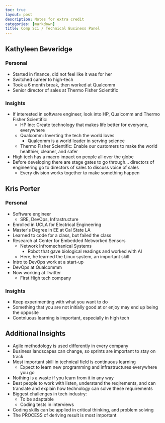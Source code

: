 ```yaml
---
toc: true
layout: post
description: Notes for extra credit
categories: [markdown] 
title: Comp Sci / Technical Business Panel
---
```


## Kathyleen Beveridge

### Personal
- Started in finance, did not feel like it was for her
- Switched career to high-tech
- Took a 6 month break, then worked at Qualcomm
- Senior director of sales at Thermo Fisher Scientific

### Insights
- If interested in software engineer, look into HP, Qualcomm and Thermo Fisher Scientific:
    - HP Inc: Create technology that makes life better for everyone, everywhere
    - Qualcomm: Inverting the tech the world loves
        - Qualcomm is a world leader in serving science
    - Thermo Fisher Scientific: Enable our customers to make the world healthier, cleaner, and safer
- High tech has a macro impact on people all over the globe
- Before developing there are stage gates to go through... directors of engineering go to directors of sales to discuss voice of sales
    - Every division works together to make something happen


## Kris Porter

### Personal
- Software engineer
    - SRE, DevOps, Infrastructure
- Enrolled in UCLA for Electrical Engineering 
- Master's Degree in EE at Cal State LA
- Learned to code for a class, but failed the class
- Research at Center for Embedded Networked Sensors
    - Network Infromechanical Systems
        - Robot that gave biological readings and worked with AI
    - Here, he learned the Linux system, an important skill 
- Intro to DevOps work at a start-up
- DevOps at Qualcommm
- Now working at Twitter
    - First High tech company

### Insights
- Keep experimenting with what you want to do
- Something that you are not initially good at or enjoy may end up being the opposite
- Contniuous learning is important, especially in high tech

## Additional Insights
- Agile methodology is used differently in every company 
- Business landscapes can change, so sprints are important to stay on track
- Most important skill in technical field is continuous learning
    - Expect to learn new programming and infrastructures everywhere you go
- Nothing is a waste if you learn from it in any way
- Best people to work with listen, understand the reqirements, and can translate and explain how technology can solve these requirements
- Biggest challenges in tech industry:
    - To be adaptable 
    - Coding tests in interviews
- Coding skills can be applied in critical thinking, and problem solving
- The PROCESS of deriving result is most important